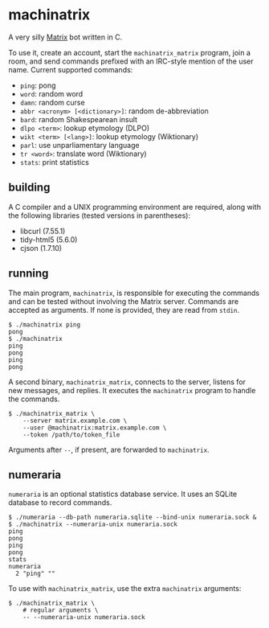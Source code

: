 # machinatrix

A very silly [Matrix](https://matrix.org) bot written in C.

To use it, create an account, start the `machinatrix_matrix` program, join a
room, and send commands prefixed with an IRC-style mention of the user name.
Current supported commands:

- `ping`: pong
- `word`: random word
- `damn`: random curse
- `abbr <acronym> [<dictionary>]`: random de-abbreviation
- `bard`: random Shakespearean insult
- `dlpo <term>`: lookup etymology (DLPO)
- `wikt <term> [<lang>]`: lookup etymology (Wiktionary)
- `parl`: use unparliamentary language
- `tr <word>`: translate word (Wiktionary)
- `stats`: print statistics

## building

A C compiler and a UNIX programming environment are required, along with the
following libraries (tested versions in parentheses):

- libcurl (7.55.1)
- tidy-html5 (5.6.0)
- cjson (1.7.10)

## running

The main program, `machinatrix`, is responsible for executing the commands and
can be tested without involving the Matrix server.  Commands are accepted as
arguments.  If none is provided, they are read from `stdin`.

    $ ./machinatrix ping
    pong
    $ ./machinatrix
    ping
    pong
    ping
    pong

A second binary, `machinatrix_matrix`, connects to the server, listens for new
messages, and replies.  It executes the `machinatrix` program to handle the
commands.

    $ ./machinatrix_matrix \
        --server matrix.example.com \
        --user @machinatrix:matrix.example.com \
        --token /path/to/token_file

Arguments after `--`, if present, are forwarded to `machinatrix`.

## numeraria

`numeraria` is an optional statistics database service.  It uses an SQLite
database to record commands.

    $ ./numeraria --db-path numeraria.sqlite --bind-unix numeraria.sock &
    $ ./machinatrix --numeraria-unix numeraria.sock
    ping
    pong
    ping
    pong
    stats
    numeraria
      2 "ping" ""

To use with `machinatrix_matrix`, use the extra `machinatrix` arguments:

    $ ./machinatrix_matrix \
        # regular arguments \
        -- --numeraria-unix numeraria.sock
